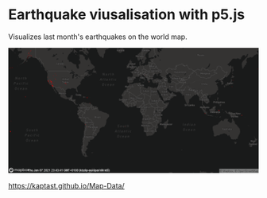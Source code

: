 # Earthquake viusalisation with p5.js

Visualizes last month's earthquakes on the world map.

![Map](map.png)

https://kaptast.github.io/Map-Data/
